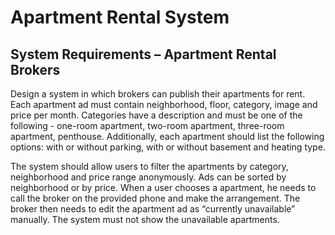 # Apartment Rental System

## System Requirements – Apartment Rental Brokers

Design a system in which brokers can publish their apartments for rent.
Each apartment ad must contain neighborhood, floor, category, image and price per
month. Categories have a description and must be one of the following - one-room apartment, 
two-room apartment, three-room apartment, penthouse. Additionally, each apartment should
list the following options: with or without parking, with or without basement and
heating type.

The system should allow users to filter the apartments by category, neighborhood and
price range anonymously. Ads can be sorted by neighborhood or by price.
When a user chooses a apartment, he needs to call the broker on the provided phone
and make the arrangement. The broker then needs to edit the apartment ad as
“currently unavailable” manually. The system must not show the unavailable
apartments.

